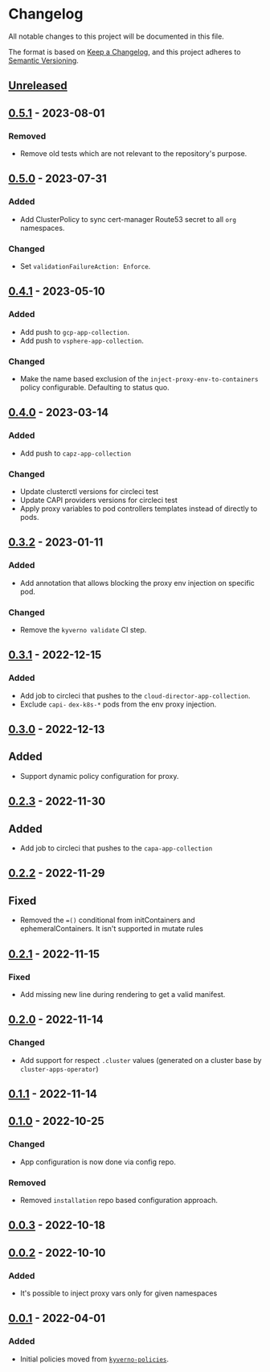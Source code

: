 # Changelog

All notable changes to this project will be documented in this file.

The format is based on [Keep a Changelog](https://keepachangelog.com/en/1.0.0/),
and this project adheres to [Semantic Versioning](https://semver.org/spec/v2.0.0.html).

## [Unreleased]

## [0.5.1] - 2023-08-01

### Removed

- Remove old tests which are not relevant to the repository's purpose.

## [0.5.0] - 2023-07-31

### Added

- Add ClusterPolicy to sync cert-manager Route53 secret to all `org` namespaces.

### Changed

- Set `validationFailureAction: Enforce`.

## [0.4.1] - 2023-05-10

### Added

- Add push to `gcp-app-collection`.
- Add push to `vsphere-app-collection`.

### Changed

- Make the name based exclusion of the `inject-proxy-env-to-containers` policy configurable. Defaulting to status quo.

## [0.4.0] - 2023-03-14

### Added

- Add push to `capz-app-collection`

### Changed

- Update clusterctl versions for circleci test
- Update CAPI providers versions for circleci test
- Apply proxy variables to pod controllers templates instead of directly to pods.

## [0.3.2] - 2023-01-11

### Added

- Add annotation that allows blocking the proxy env injection on specific pod.

### Changed

- Remove the `kyverno validate` CI step.

## [0.3.1] - 2022-12-15

### Added

- Add job to circleci that pushes to the `cloud-director-app-collection`.
- Exclude `capi-` `dex-k8s-*` pods from the env proxy injection.

## [0.3.0] - 2022-12-13

## Added

- Support dynamic policy configuration for proxy.

## [0.2.3] - 2022-11-30

## Added

- Add job to circleci that pushes to the `capa-app-collection`

## [0.2.2] - 2022-11-29

## Fixed

- Removed the `=()` conditional from initContainers and ephemeralContainers. It isn't supported in mutate rules

## [0.2.1] - 2022-11-15

### Fixed

- Add missing new line during rendering to get a valid manifest.

## [0.2.0] - 2022-11-14

### Changed

- Add support for respect `.cluster` values (generated on a cluster base by `cluster-apps-operator`)

## [0.1.1] - 2022-11-14

## [0.1.0] - 2022-10-25

### Changed

- App configuration is now done via config repo.

### Removed

- Removed `installation` repo based configuration approach.

## [0.0.3] - 2022-10-18

## [0.0.2] - 2022-10-10

### Added

- It's possible to inject proxy vars only for given namespaces

## [0.0.1] - 2022-04-01

### Added

- Initial policies moved from [`kyverno-policies`](https://github.com/giantswarm/kyverno-policies).

[Unreleased]: https://github.com/giantswarm/kyverno-policies-connectivity/compare/v0.5.1...HEAD
[0.5.1]: https://github.com/giantswarm/kyverno-policies-connectivity/compare/v0.5.0...v0.5.1
[0.5.0]: https://github.com/giantswarm/kyverno-policies-connectivity/compare/v0.4.1...v0.5.0
[0.4.1]: https://github.com/giantswarm/kyverno-policies-connectivity/compare/v0.4.0...v0.4.1
[0.4.0]: https://github.com/giantswarm/kyverno-policies-connectivity/compare/v0.3.2...v0.4.0
[0.3.2]: https://github.com/giantswarm/kyverno-policies-connectivity/compare/v0.3.1...v0.3.2
[0.3.1]: https://github.com/giantswarm/kyverno-policies-connectivity/compare/v0.3.0...v0.3.1
[0.3.0]: https://github.com/giantswarm/kyverno-policies-connectivity/compare/v0.2.3...v0.3.0
[0.2.3]: https://github.com/giantswarm/kyverno-policies-connectivity/compare/v0.2.2...v0.2.3
[0.2.2]: https://github.com/giantswarm/kyverno-policies-connectivity/compare/v0.2.1...v0.2.2
[0.2.1]: https://github.com/giantswarm/kyverno-policies-connectivity/compare/v0.2.0...v0.2.1
[0.2.0]: https://github.com/giantswarm/kyverno-policies-connectivity/compare/v0.1.1...v0.2.0
[0.1.1]: https://github.com/giantswarm/kyverno-policies-connectivity/compare/v0.1.0...v0.1.1
[0.1.0]: https://github.com/giantswarm/kyverno-policies-connectivity/compare/v0.0.3...v0.1.0
[0.0.3]: https://github.com/giantswarm/kyverno-policies-connectivity/compare/v0.0.2...v0.0.3
[0.0.2]: https://github.com/giantswarm/kyverno-policies-connectivity/compare/v0.0.1...v0.0.2
[0.0.1]: https://github.com/giantswarm/kyverno-policies-connectivity/releases/tag/v0.0.1
